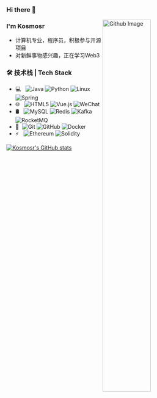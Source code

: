 ### Hi there 👋

<img width="50%" align="right" alt="Github Image" src="https://raw.githubusercontent.com/onimur/.github/master/.resources/git-header.svg" />

<!--
**kosmosr/kosmosr** is a ✨ _special_ ✨ repository because its `README.md` (this file) appears on your GitHub profile.

Here are some ideas to get you started:

- 🔭 I’m currently working on ...
- 🌱 I’m currently learning ...
- 👯 I’m looking to collaborate on ...
- 🤔 I’m looking for help with ...
- 💬 Ask me about ...
- 📫 How to reach me: ...
- 😄 Pronouns: ...
- ⚡ Fun fact: ...
-->
### I'm Kosmosr
- 计算机专业，程序员，积极参与开源项目
- 对新鲜事物感兴趣，正在学习Web3

### 🛠 技术栈 | Tech Stack
- 💻 &#160; ![Java](https://img.shields.io/badge/-Java-333333?style=flat&logo=Java&logoColor=007396)
![Python](https://img.shields.io/badge/-Python-333333?style=flat&logo=Python)
![Linux](https://img.shields.io/badge/-Linux-333333?style=flat&logo=Linux)
![Spring](https://img.shields.io/badge/-Spring-333333?style=flat&logo=Spring)
- 🌐 &#160; ![HTML5](https://img.shields.io/badge/-HTML5-333333?style=flat&logo=HTML5)
![Vue.js](https://img.shields.io/badge/-VueJS-333333?style=flat&logo=Vue.js)
![WeChat](https://img.shields.io/badge/-WeChat-333333?style=flat&logo=WeChat)
- 🛢 &#160; ![MySQL](https://img.shields.io/badge/-MySQL-333333?style=flat&logo=mysql)
![Redis](https://img.shields.io/badge/-Redis-333333?style=flat&logo=redis)
![Kafka](https://img.shields.io/badge/-Kafka-333333?style=flat&logo=ApacheKafka)
![RocketMQ](https://img.shields.io/badge/-RocketMQ-333333?style=flat&logo=ApacheRocketMQ)
- 🔧 &#160;![Git](https://img.shields.io/badge/-Git-333333?style=flat&logo=git)
![GitHub](https://img.shields.io/badge/-GitHub-333333?style=flat&logo=github)
![Docker](https://img.shields.io/badge/-Docker-333333?style=flat&logo=docker)
- ⚡️ &#160; ![Ethereum](https://img.shields.io/badge/-Ethereum-333333?style=flat&logo=Ethereum)
![Solidity](https://img.shields.io/badge/-Solidity-333333?style=flat&logo=Solidity)

[![Kosmosr's GitHub stats](https://github-readme-stats.vercel.app/api?username=kosmosr)](https://github.com/anuraghazra/github-readme-stats)
